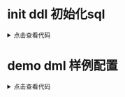 # init ddl 初始化sql

<details>
<summary>点击查看代码</summary>
<pre>
<code>
-- action_variable: table
CREATE TABLE `action_variable` (
  `id` bigint(20) NOT NULL AUTO_INCREMENT,
  `action_id` bigint(20) DEFAULT '0',
  `vid` bigint(20) NOT NULL DEFAULT '0' COMMENT '变量id',
  PRIMARY KEY (`id`),
  UNIQUE KEY `uniq_one` (`action_id`,`vid`),
  KEY `idx_vid` (`vid`)
) ENGINE=InnoDB DEFAULT CHARSET=utf8mb4 COLLATE=utf8mb4_unicode_ci;

-- No native definition for element: idx_vid (index)

-- common_config: table
CREATE TABLE `common_config` (
`id` bigint(20) NOT NULL AUTO_INCREMENT,
`group` varchar(255) COLLATE utf8mb4_unicode_ci NOT NULL DEFAULT '',
`key` varchar(128) COLLATE utf8mb4_unicode_ci DEFAULT NULL,
`value` varchar(2000) COLLATE utf8mb4_unicode_ci NOT NULL DEFAULT '',
`sort` int(11) NOT NULL DEFAULT '0',
PRIMARY KEY (`id`),
KEY `idx_key` (`group`,`key`)
) ENGINE=InnoDB AUTO_INCREMENT=4 DEFAULT CHARSET=utf8mb4 COLLATE=utf8mb4_unicode_ci;

-- No native definition for element: idx_key (index)

-- common_text: table
CREATE TABLE `common_text` (
`id` bigint(20) NOT NULL AUTO_INCREMENT,
`fid` bigint(20) NOT NULL DEFAULT '0' COMMENT '关联表主键',
`text` varchar(5000) COLLATE utf8mb4_unicode_ci NOT NULL DEFAULT '' COMMENT '文本',
`type` int(11) NOT NULL DEFAULT '0' COMMENT '文本类型',
PRIMARY KEY (`id`),
KEY `idx_fid` (`fid`)
) ENGINE=InnoDB AUTO_INCREMENT=4 DEFAULT CHARSET=utf8mb4 COLLATE=utf8mb4_unicode_ci COMMENT='大字段存储';

-- No native definition for element: idx_fid (index)

-- component: table
CREATE TABLE `component` (
`id` bigint(20) NOT NULL AUTO_INCREMENT,
`name` varchar(255) COLLATE utf8mb4_unicode_ci NOT NULL DEFAULT '',
`data_source_id` bigint(20) NOT NULL DEFAULT '0',
`data_source_type` int(11) NOT NULL DEFAULT '0',
`version` int(11) NOT NULL DEFAULT '0',
`is_active` tinyint(1) NOT NULL DEFAULT '0',
`is_del` tinyint(1) NOT NULL DEFAULT '0',
PRIMARY KEY (`id`)
) ENGINE=InnoDB AUTO_INCREMENT=6 DEFAULT CHARSET=utf8mb4 COLLATE=utf8mb4_unicode_ci COMMENT='组件';

-- component_text: table
CREATE TABLE `component_text` (
`id` bigint(20) NOT NULL AUTO_INCREMENT,
`fid` bigint(20) NOT NULL DEFAULT '0' COMMENT '关联表主键',
`text` varchar(5000) COLLATE utf8mb4_unicode_ci NOT NULL DEFAULT '' COMMENT '文本',
`type` int(11) NOT NULL DEFAULT '0' COMMENT '文本类型',
PRIMARY KEY (`id`),
KEY `idx_fid` (`fid`)
) ENGINE=InnoDB AUTO_INCREMENT=41 DEFAULT CHARSET=utf8mb4 COLLATE=utf8mb4_unicode_ci COMMENT='大字段存储';

-- No native definition for element: idx_fid (index)

-- data_source: table
CREATE TABLE `data_source` (
`id` bigint(20) NOT NULL AUTO_INCREMENT,
`name` varchar(255) COLLATE utf8mb4_unicode_ci NOT NULL DEFAULT '',
`type` int(11) NOT NULL DEFAULT '0' COMMENT '类型 1数据库 2 dubbo',
`version` int(11) NOT NULL DEFAULT '0',
`is_active` tinyint(1) NOT NULL DEFAULT '1',
PRIMARY KEY (`id`)
) ENGINE=InnoDB AUTO_INCREMENT=3 DEFAULT CHARSET=utf8mb4 COLLATE=utf8mb4_unicode_ci COMMENT='数据源';

-- variable: table
CREATE TABLE `variable` (
`id` bigint(20) NOT NULL AUTO_INCREMENT COMMENT ' ',
`name` varchar(100) COLLATE utf8mb4_unicode_ci NOT NULL DEFAULT '' COMMENT '变量名',
`cid` bigint(20) NOT NULL DEFAULT '0' COMMENT 'component id 组件id',
`cres_path` varchar(255) COLLATE utf8mb4_unicode_ci NOT NULL DEFAULT '' COMMENT 'json_path',
`type` int(11) NOT NULL DEFAULT '0',
`type_path` varchar(300) COLLATE utf8mb4_unicode_ci NOT NULL DEFAULT '' COMMENT '类型：java类路径',
`version` int(11) NOT NULL DEFAULT '0' COMMENT '版本号',
`domain` int(11) NOT NULL DEFAULT '0',
`is_del` tinyint(1) NOT NULL DEFAULT '0',
`is_active` tinyint(1) NOT NULL DEFAULT '1',
`create_time` datetime DEFAULT NULL,
`update_time` datetime DEFAULT NULL,
`busi_code` varchar(64) COLLATE utf8mb4_unicode_ci NOT NULL DEFAULT '',
`note` varchar(255) COLLATE utf8mb4_unicode_ci NOT NULL DEFAULT '' COMMENT '描述 备注',
PRIMARY KEY (`id`)
) ENGINE=InnoDB AUTO_INCREMENT=4 DEFAULT CHARSET=utf8mb4 COLLATE=utf8mb4_unicode_ci;
</code>
</pre>
</details>

# demo dml 样例配置
<details>
<summary>点击查看代码</summary>
<pre><code>

</code></pre>
</details>